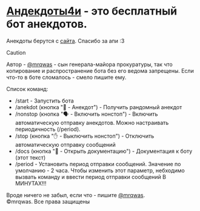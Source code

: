 # [Андекдоты4и](https://t.me/anekdotichy_bot) - это бесплатный бот анекдотов.
Анекдоты берутся с [сайта](http://rzhunemogu.ru/). Спасибо за апи :3
> [!CAUTION]
> Автор - [@mrqwas](https://t.me/mrqwas) - сын генерала-майора прокуратуры,
так что копирование и распространение бота без его ведома запрещены.
Если что-то в боте сломалось - смело пишите ему.
>
Список команд:  
- /start - Запустить бота
- /anekdot (кнопка "🤡 - Анекдот") - Получить рандомный анекдот
- /nonstop (кнопка "🗣️ - Включить нонстоп") - Включить автоматическую
отправку анекдотов. Можно настраивать периодичность (/period).
- /stop (кнопка "✋ - Выключить нонстоп") -
Отключить автоматическую отправку сообщений
- /docs (кнопка "📃 - Открыть документацию") -
Документация к боту (этот текст)
- /period - Установить период отправки сообщений.
Значение по умолчанию - 2 часа.
Чтобы изменить этот параметр, небходимо вызвать команду и
ввести период отправки сообщений В МИНУТАХ!!!


Вроде ничего не забыл, если что - пишите [@mrqwas](https://t.me/mrqwas).  
©mrqwas. Все права защищены